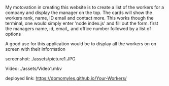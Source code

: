 My motovation in creating this website is to create a list of the workers for a company and display the manager on the top. The cards will show the workers rank, name, ID email and contact more.
This works though the terminal, one would simply enter 'node index.js' and fill out the form. first the managers name, id, email,, and office number followed by a list of options

A good use for this application would be to display all the workers on on screen with their information


screenshot:
./assets/picture1.JPG

Video:
./assets/Video1.mkv



deployed link:
https://domomyles.github.io/Your-Workers/
